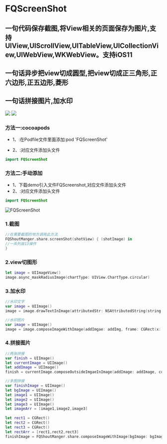 # FQScreenShot

## 一句代码保存截图,将View相关的页面保存为图片,支持 UIView,UIScrollView,UITableView,UICollectionView,UIWebView,WKWebView。支持iOS11

## 一句话异步把view切成圆型,把view切成正三角形,正六边形,正五边形,菱形

## 一句话拼接图片,加水印

[![](https://img.shields.io/badge/Supported-iOS9-4BC51D.svg?style=flat-square)](https://github.com/Teacher-Fu/FQScreenshot)
[![](https://img.shields.io/badge/Swift-compatible-4BC51D.svg?style=flat-square)](https://github.com/Teacher-Fu/FQScreenshot)


### 方法一:cocoapods
- 1、:在Podfile文件里面添加:pod 'FQScreenShot'

- 2、:对应文件添加头文件

```swift
import FQScreenShot

```

### 方法二:手动添加
- 1、下载demo引入文件FQScreenshot,对应文件添加头文件
- 2、:对应文件添加头文件

```swift
import FQScreenShot
```




![FQScreenShot](shot.gif)

###  1.截图

```swift
//在需要截图的地方调用此方法
FQShoutManger.share.screenShot(shotView) { (shotImage) in
//一系列装13操作
}
```

### 2.view切图形
```swift
let image = UIImageView()
image.async_maskRadiusImage(chartType: UIView.ChartType.circular)
```

### 3.加水印
```swift
//水印文字
var image = UIImage()
image = image.drawTextInImage(attributedStr: NSAttributedString(string: "我是大哥"), corner: UIImage.WaterMarkCorner.TopLeft, margin: CGPoint(x: 20, y: 20))
```

```swift
//水印图片
var image = UIImage()
image = image.composeImageWithImage(addImgae: addImg, frame: CGRect(x: 0, y: 0, width:100, height:100), alpha: 1)

```
### 4.拼接图片
```swift
//两张拼接
var finish = UIImage()
let currentImage = UIImage()
let addImage = UIImage()
finish = currentImage.composeOutsideImgaeInImage(addImage: addImage, corner: UIImage.ComposeImageEnum.rightTop, margin: 20)
```
```swift
//多图拼接
var finishImage = UIImage()
let bgImage = UIImage()
let image1 = UIImage()
let image2 = UIImage()
let image3 = UIImage()
let imageArr = [image1,image2,image3]
        
let rect1 = CGRect()
let rect2 = CGRect()
let rect3 = CGRect()
let rectArr = [rect1,rect2,rect3]
finishImage = FQShoutManger.share.composeImageWithImage(bgImage: bgImage, imageRect: rectArr, images: imageArr)
```
